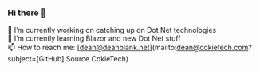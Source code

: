 ### Hi there 👋

🔭 I’m currently working on catching up on Dot Net technologies  
🌱 I’m currently learning Blazor and new Dot Net stuff  
📫 How to reach me: [dean@deanblank.net](mailto:dean@cokietech.com?subject=[GitHub] Source CokieTech)  

<!--
**cokietech/cokietech** is a ✨ _special_ ✨ repository because its `README.md` (this file) appears on your GitHub profile.

Here are some ideas to get you started:

- 🔭 I’m currently working on ...
- 🌱 I’m currently learning ...
- 👯 I’m looking to collaborate on ...
- 🤔 I’m looking for help with ...
- 💬 Ask me about ...
- 📫 How to reach me: ...
- 😄 Pronouns: ...
- ⚡ Fun fact: ...
-->
